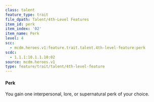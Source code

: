 ```yaml
---
class: talent
feature_type: trait
file_dpath: Talent/4th-Level Features
item_id: perk
item_index: '02'
item_name: Perk
level: 4
scc:
  - mcdm.heroes.v1:feature.trait.talent.4th-level-feature:perk
scdc:
  - 1.1.1:10.1.1.10:02
source: mcdm.heroes.v1
type: feature/trait/talent/4th-level-feature
---
```


#### Perk

You gain one interpersonal, lore, or supernatural perk of your choice.
